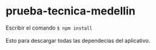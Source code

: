 # prueba-tecnica-medellin

Escribir el comando <code>$ npm install</code> <br /><br />
Esto para descargar todas las dependecias del aplicativo.<br /><br />

